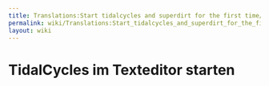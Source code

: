 ```yaml
---
title: Translations:Start tidalcycles and superdirt for the first time/32/de
permalink: wiki/Translations:Start_tidalcycles_and_superdirt_for_the_first_time/32/de/
layout: wiki
---
```


# TidalCycles im Texteditor starten
